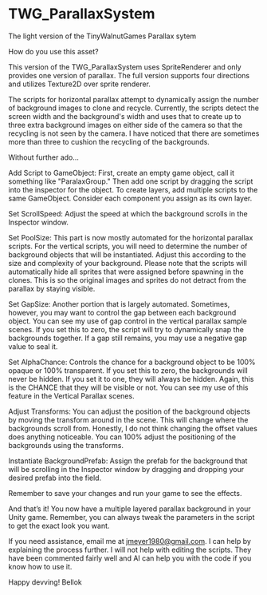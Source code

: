 # TWG_ParallaxSystem
 The light version of the TinyWalnutGames Parallax sytem
 
 How do you use this asset?

This version of the TWG_ParallaxSystem uses SpriteRenderer and only provides one version of parallax. The full version supports four directions and utilizes Texture2D over sprite renderer.

The scripts for horizontal parallax attempt to dynamically assign the number of background images to clone and recycle. Currently, the scripts detect the screen width and the background's width and uses that to create up to three extra background images on either side of the camera so that the recycling is not seen by the camera. I have noticed that there are sometimes more than three to cushion the recycling of the backgrounds.

Without further ado...

Add Script to GameObject: First, create an empty game object, call it something like "ParalaxGroup." Then add one script by dragging the script into the inspector for the object. To create layers, add multiple scripts to the same GameObject. Consider each component you assign as its own layer.

Set ScrollSpeed: Adjust the speed at which the background scrolls in the Inspector window.

Set PoolSize: This part is now mostly automated for the horizontal parallax scripts. For the vertical scripts, you will need to determine the number of background objects that will be instantiated. Adjust this according to the size and complexity of your background. Please note that the scripts will automatically hide all sprites that were assigned before spawning in the clones. This is so the original images and sprites do not detract from the parallax by staying visible.

Set GapSize: Another portion that is largely automated. Sometimes, however, you may want to control the gap between each background object. You can see my use of gap control in the vertical parallax sample scenes. If you set this to zero, the script will try to dynamically snap the backgrounds together. If a gap still remains, you may use a negative gap value to seal it.

Set AlphaChance: Controls the chance for a background object to be 100% opaque or 100% transparent. If you set this to zero, the backgrounds will never be hidden. If you set it to one, they will always be hidden. Again, this is the CHANCE that they will be visible or not. You can see my use of this feature in the Vertical Parallax scenes.

Adjust Transforms: You can adjust the position of the background objects by moving the transform around in the scene. This will change where the backgrounds scroll from. Honestly, I do not think changing the offset values does anything noticeable. You can 100% adjust the positioning of the backgrounds using the transforms.

Instantiate BackgroundPrefab: Assign the prefab for the background that will be scrolling in the Inspector window by dragging and dropping your desired prefab into the field.

Remember to save your changes and run your game to see the effects.

And that’s it! You now have a multiple layered parallax background in your Unity game. Remember, you can always tweak the parameters in the script to get the exact look you want.

If you need assistance, email me at jmeyer1980@gmail.com. I can help by explaining the process further. I will not help with editing the scripts. They have been commented fairly well and AI can help you with the code if you know how to use it.

Happy devving!
Bellok
